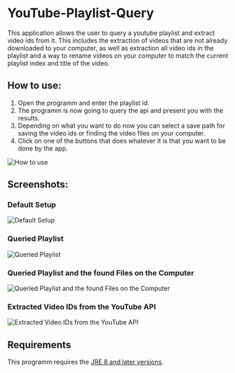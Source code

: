 # YouTube-Playlist-Query
This application allows the user to query a youtube playlist and extract video ids from it. This includes the extraction of videos that are not already downloaded to your computer, as well as extraction all video ids in the playlist and a way to rename videos on your computer to match the current playlist index and title of the video.


## How to use:
1. Open the programm and enter the playlist id.
2. The programm is now going to query the api and present you with the results.
3. Depending on what you want to do now you can select a save path for saving the video ids or finding the video files on your computer.
4. Click on one of the buttons that does whatever it is that you want to be done by the app.

![How to use](https://i.imgur.com/8URD4iZ.gif)

## Screenshots:

### Default Setup
![Default Setup](https://i.imgur.com/RLS6kFM.png)

### Queried Playlist
![Queried Playlist](https://i.imgur.com/xxnycfa.png)

### Queried Playlist and the found Files on the Computer
![Queried Playlist and the found Files on the Computer](https://i.imgur.com/1hEpLIz.png)

### Extracted Video IDs from the YouTube API
![Extracted Video IDs from the YouTube API](https://i.imgur.com/0zvsu0V.png)


## Requirements
This programm requires the [JRE 8 and later versions](http://www.oracle.com/technetwork/java/javase/downloads/jre8-downloads-2133155.html).

